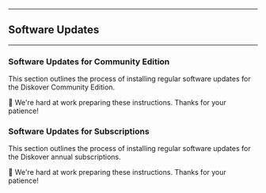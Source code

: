 ___
## Software Updates
___

### Software Updates for Community Edition

This section outlines the process of installing regular software updates for the Diskover Community Edition.

🚧 We're hard at work preparing these instructions. Thanks for your patience!

### Software Updates for Subscriptions

This section outlines the process of installing regular software updates for the Diskover annual subscriptions.

🚧 We're hard at work preparing these instructions. Thanks for your patience!
